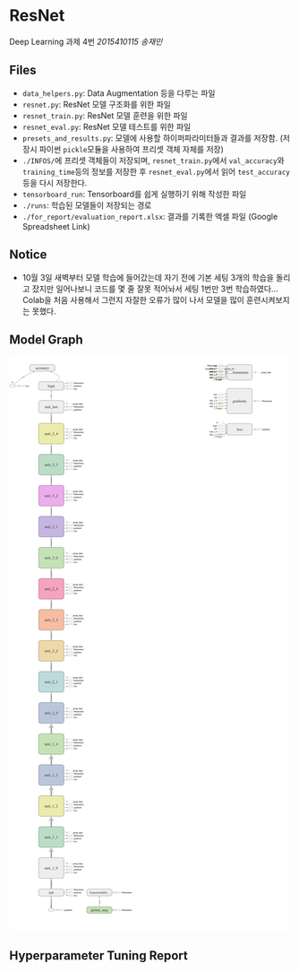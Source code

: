 # ResNet
Deep Learning 과제 4번
*2015410115 송재민*

## Files

- `data_helpers.py`: Data Augmentation 등을 다루는 파일
- `resnet.py`: ResNet 모델 구조화를 위한 파일
- `resnet_train.py`: ResNet 모델 훈련을 위한 파일
- `resnet_eval.py`: ResNet 모델 테스트를 위한 파일
- `presets_and_results.py`: 모델에 사용할 하이퍼파라미터들과 결과를 저장함. (저장시 파이썬 `pickle`모듈을 사용하여 프리셋 객체 자체를 저장)
- `./INFOS/`에 프리셋 객체들이 저장되며, `resnet_train.py`에서 `val_accuracy`와 `training_time`등의 정보를 저장한 후 `resnet_eval.py`에서 읽어 `test_accuracy`등을 다시 저장한다.
- `tensorboard_run`: Tensorboard를 쉽게 실행하기 위해 작성한 파일
- `./runs`: 학습된 모델들이 저장되는 경로
- `./for_report/evaluation_report.xlsx`: 결과를 기록한 엑셀 파일 (Google Spreadsheet Link)

## Notice

- 10월 3일 새벽부터 모델 학습에 들어갔는데 자기 전에 기본 세팅 3개의 학습을 돌리고 잤지만 일어나보니 코드를 몇 줄 잘못 적어놔서 세팅 1번만 3번 학습하였다... Colab을 처음 사용해서 그런지 자잘한 오류가 많이 나서 모델을 많이 훈련시켜보지는 못했다.

## Model Graph

![model_graph](./for_report/model_graph.png)

## Hyperparameter Tuning Report
